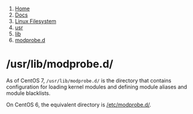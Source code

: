 <!-- -
Title: /usr/lib/modprobe.d/
First Published: 2014-07-12
- -->

<ol class="breadcrumb" itemprop="breadcrumb">
    <li><a href="/">Home</a></li>
    <li><a href="/docs/">Docs</a></li>
    <li><a href="/docs/lfs/">Linux Filesystem</a></li>
    <li><a href="/docs/lfs/usr/">usr</a></li>
    <li><a href="/docs/lfs/usr/lib/">lib</a></li>
    <li><a href="/docs/lfs/usr/lib/modprobe.d/">modprobe.d</a></li>
</ol>


/usr/lib/modprobe.d/
====================

As of CentOS 7, `/usr/lib/modprobe.d/` is the directory that contains 
configuration for loading kernel modules and defining module aliases and 
module blacklists.

On CentOS 6, the equivalent directory is [/etc/modprobe.d/](/docs/lfs/etc/modprobe.d/).
